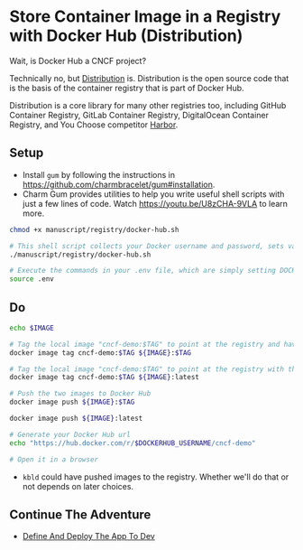 # Store Container Image in a Registry with Docker Hub (Distribution)

Wait, is Docker Hub a CNCF project?

Technically no, but [Distribution](https://github.com/distribution) is. Distribution is the open source code that is the basis of the container registry that is part of Docker Hub. 

Distribution is a core library for many other registries too, including GitHub Container Registry, GitLab Container Registry, DigitalOcean Container Registry, and You Choose competitor [Harbor](../registry/harbor.md). 

## Setup

* Install `gum` by following the instructions in https://github.com/charmbracelet/gum#installation.
* Charm Gum provides utilities to help you write useful shell scripts with just a few lines of code. Watch https://youtu.be/U8zCHA-9VLA to learn more.

```bash
chmod +x manuscript/registry/docker-hub.sh

# This shell script collects your Docker username and password, sets variables, saves export commands for DOCKERHUB_USERNAME & IMAGE environment variables to a fresh .env file, and logs you in to Docker.
./manuscript/registry/docker-hub.sh

# Execute the commands in your .env file, which are simply setting DOCKERHUB_USERNAME & IMAGE environment variables to use in the next section.
source .env
```

## Do

```bash
echo $IMAGE

# Tag the local image "cncf-demo:$TAG" to point at the registry and have the full sha-256 tag
docker image tag cncf-demo:$TAG ${IMAGE}:$TAG

# Tag the local image "cncf-demo:$TAG" to point at the registry with the "latest" tag
docker image tag cncf-demo:$TAG ${IMAGE}:latest

# Push the two images to Docker Hub
docker image push ${IMAGE}:$TAG

docker image push ${IMAGE}:latest

# Generate your Docker Hub url
echo "https://hub.docker.com/r/$DOCKERHUB_USERNAME/cncf-demo"

# Open it in a browser
```

* `kbld` could have pushed images to the registry. Whether we'll do that or not depends on later choices.

## Continue The Adventure

* [Define And Deploy The App To Dev](../define-deploy-dev/README.md)
